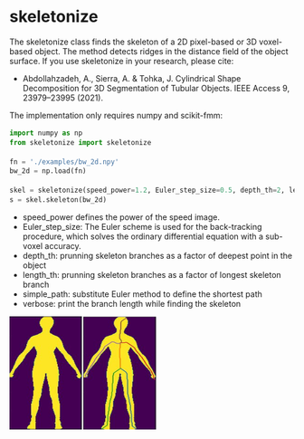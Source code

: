# skeletonize

The skeletonize class finds the skeleton of a 2D pixel-based or 3D voxel-based object. The method detects ridges in the distance field of the object surface. If you use skeletonize in your research, please cite:

- Abdollahzadeh, A., Sierra, A. & Tohka, J. Cylindrical Shape Decomposition for 3D Segmentation of Tubular Objects. IEEE Access 9, 23979–23995 (2021).

The implementation only requires numpy and scikit-fmm:

```python
import numpy as np
from skeletonize import skeletonize

fn = './examples/bw_2d.npy'
bw_2d = np.load(fn)

skel = skeletonize(speed_power=1.2, Euler_step_size=0.5, depth_th=2, length_th=None, simple_path=False, verbose=False)
s = skel.skeleton(bw_2d)

```
- speed_power defines the power of the speed image.
- Euler_step_size: The Euler scheme is used for the back-tracking procedure, which solves the ordinary differential equation with a sub-voxel accuracy. 
- depth_th: prunning skeleton branches as a factor of deepest point in the object
- length_th: prunning skeleton branches as a factor of longest skeleton branch
- simple_path: substitute Euler method to define the shortest path
- verbose: print the branch length while finding the skeleton

<img src="examples/bw_2d_skel.png" width="260" height="200" />
